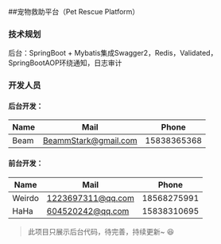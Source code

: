 ##宠物救助平台（Pet Rescue Platform）

### 	技术规划

后台：SpringBoot + Mybatis集成Swagger2，Redis，Validated，SpringBootAOP环绕通知，日志审计



### 	开发人员



####		后台开发​：	

| Name | Mail                 | Phone       |
| ---- | -------------------- | ----------- |
| Beam | BeammStark@gmail.com | 15838365368 |

#### 		前台开发：

| Name   | Mail              | Phone       |
| ------ | ----------------- | ----------- |
| Weirdo | 1223697311@qq.com | 18568275991 |
| HaHa   | 604520242@qq.com  | 15838310695 |



> 此项目只展示后台代码，待完善，持续更新~​ :laughing:
